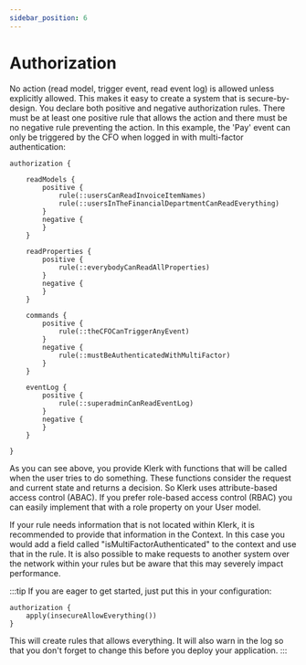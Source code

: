 ```yaml
---
sidebar_position: 6
---
```


# Authorization

No action (read model, trigger event, read event log) is allowed unless explicitly allowed. This makes it easy to create
a system that is secure-by-design. You declare both positive and negative
authorization rules. There must be at least one positive rule that allows the action and there must be no negative
rule preventing the action. In this example, the 'Pay' event can only be triggered by the CFO when logged in with
multi-factor authentication:

```
authorization {
    
    readModels {
        positive {
            rule(::usersCanReadInvoiceItemNames)
            rule(::usersInTheFinancialDepartmentCanReadEverything)
        }
        negative {
        }
    }

    readProperties {
        positive {
            rule(::everybodyCanReadAllProperties)
        }
        negative {
        }
    }
    
    commands {
        positive {
            rule(::theCFOCanTriggerAnyEvent)
        }
        negative {
            rule(::mustBeAuthenticatedWithMultiFactor)
        }
    }
    
    eventLog {
        positive {
            rule(::superadminCanReadEventLog)
        }
        negative {
        }
    }
    
}
```

As you can see above, you provide Klerk with functions that will be called when the user tries to do
something. These functions consider the request and current state and returns a decision. So Klerk uses
attribute-based access control (ABAC). If you prefer role-based access control (RBAC) you can easily implement that
with a role property on your User model.

If your rule needs information that is not located within Klerk, it is recommended to provide that information in
the Context. In this case you would add a field called "isMultiFactorAuthenticated" to the context and use that in the
rule. It is also possible to make requests to another system over the network within your rules but be aware that this
may severely impact performance.

:::tip
If you are eager to get started, just put this in your configuration:
```
authorization {
    apply(insecureAllowEverything())
}
```
This will create rules that allows everything. It will also warn in the log so that you don't forget to change this
before you deploy your application.
:::
